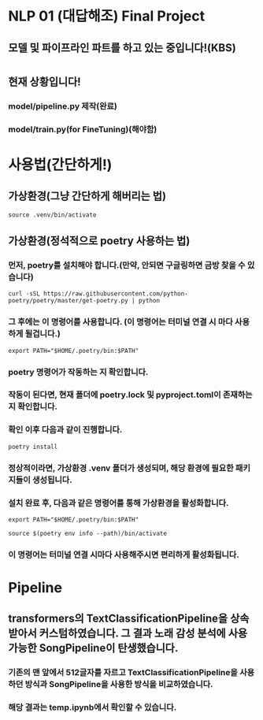 # NLP 01 (대답해조) Final Project

## 모델 및 파이프라인 파트를 하고 있는 중입니다!(KBS)
#
## 현재 상황입니다!

### model/pipeline.py 제작(완료)
### model/train.py(for FineTuning)(해야함)

#
# 사용법(간단하게!)
## 가상환경(그냥 간단하게 해버리는 법)
```source .venv/bin/activate```
## 가상환경(정석적으로 poetry 사용하는 법)
### 먼저, poetry를 설치해야 합니다.(만약, 안되면 구글링하면 금방 찾을 수 있습니다)
```curl -sSL https://raw.githubusercontent.com/python-poetry/poetry/master/get-poetry.py | python```
### 그 후에는 이 명령어를 사용합니다. (이 명령어는 터미널 연결 시 마다 사용하게 될겁니다.)
```export PATH="$HOME/.poetry/bin:$PATH"```
### poetry 명령어가 작동하는 지 확인합니다.
### 작동이 된다면, 현재 폴더에 poetry.lock 및 pyproject.toml이 존재하는 지 확인합니다.
### 확인 이후 다음과 같이 진행합니다.
```poetry install```
### 정상적이라면, 가상환경 .venv 폴더가 생성되며, 해당 환경에 필요한 패키지들이 생성됩니다.
### 설치 완료 후, 다음과 같은 명령어를 통해 가상환경을 활성화합니다.
```export PATH="$HOME/.poetry/bin:$PATH"```

```source $(poetry env info --path)/bin/activate```
### 이 명령어는 터미널 연결 시마다 사용해주시면 편리하게 활성화됩니다.
#
# Pipeline
## transformers의 TextClassificationPipeline을 상속받아서 커스텀하였습니다. 그 결과 노래 감성 분석에 사용 가능한 SongPipeline이 탄생했습니다.
### 기존의 맨 앞에서 512글자를 자르고 TextClassificationPipeline을 사용하던 방식과 SongPipeline을 사용한 방식을 비교하였습니다.
### 해당 결과는 temp.ipynb에서 확인할 수 있습니다.
